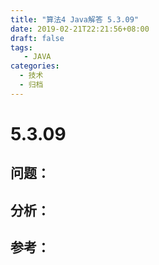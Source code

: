```yaml
---
title: "算法4 Java解答 5.3.09"
date: 2019-02-21T22:21:56+08:00
draft: false
tags:
   - JAVA
categories:
  - 技术
  - 归档
---
```



# 5.3.09

## 问题：


## 分析：


## 参考：


